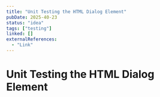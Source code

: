 ```yaml
---
title: "Unit Testing the HTML Dialog Element"
pubDate: 2025-40-23
status: "idea"
tags: ["testing"]
linked: []
externalReferences:
  - "Link"
---
```


# Unit Testing the HTML Dialog Element
